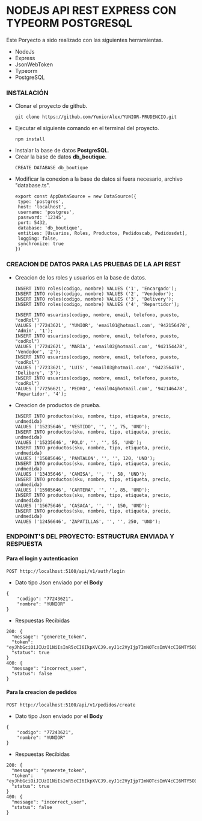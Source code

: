 # NODEJS API REST EXPRESS CON TYPEORM POSTGRESQL

<p>Este Poryecto a sido realizado con las siguientes herramientas.</p>

- NodeJs
- Express
- JsonWebToken
- Typeorm
- PostgreSQL

### INSTALACIÓN
- Clonar el proyecto de github.
  ```
  git clone https://github.com/YuniorAlex/YUNIOR-PRUDENCIO.git
- Ejecutar el siguiente comando en el terminal del proyecto.
   ```
  npm install
- Instalar la base de datos **PostgreSQL**.
- Crear la base de datos **db_boutique**.
  ```
  CREATE DATABASE db_boutique
- Modificar la conexion a la base de datos si fuera necesario, archivo "database.ts".
   ```
  export const AppDataSource = new DataSource({
    type: 'postgres',
    host: 'localhost',
    username: 'postgres',
    password: '12345',
    port: 5432,
    database: 'db_boutique',
    entities: [Usuarios, Roles, Productos, Pedidoscab, Pedidosdet],
    logging: false,
    synchronize: true
  })
   
### CREACION DE DATOS PARA LAS PRUEBAS DE LA API REST
- Creacion de los roles y usuarios en la base de datos.
  ```
  INSERT INTO roles(codigo, nombre) VALUES ('1', 'Encargado');
  INSERT INTO roles(codigo, nombre) VALUES ('2', 'Vendedor');
  INSERT INTO roles(codigo, nombre) VALUES ('3', 'Delivery');
  INSERT INTO roles(codigo, nombre) VALUES ('4', 'Repartidor');

  INSERT INTO usuarios(codigo, nombre, email, telefono, puesto, "codRol") 
  VALUES ('77243621', 'YUNIOR', 'email01@hotmail.com', '942156478', 'Admin', '1');
  INSERT INTO usuarios(codigo, nombre, email, telefono, puesto, "codRol") 
  VALUES ('77242621', 'MARIA', 'email02@hotmail.com', '942154478', 'Vendedor', '2');
  INSERT INTO usuarios(codigo, nombre, email, telefono, puesto, "codRol") 
  VALUES ('77233621', 'LUIS', 'email03@hotmail.com', '942356478', 'Delibery', '3');
  INSERT INTO usuarios(codigo, nombre, email, telefono, puesto, "codRol") 
  VALUES ('77256621', 'PEDRO', 'email04@hotmail.com', '942146478', 'Repartidor', '4');
- Creacion de productos de prueba.
  ```
  INSERT INTO productos(sku, nombre, tipo, etiqueta, precio, undmedida)
  VALUES ('15235646', 'VESTIDO', '', '', 75, 'UND');
  INSERT INTO productos(sku, nombre, tipo, etiqueta, precio, undmedida)
  VALUES ('15235646', 'POLO', '', '', 55, 'UND');
  INSERT INTO productos(sku, nombre, tipo, etiqueta, precio, undmedida)
  VALUES ('15685646', 'PANTALON', '', '', 120, 'UND');
  INSERT INTO productos(sku, nombre, tipo, etiqueta, precio, undmedida)
  VALUES ('13435646', 'CAMISA', '', '', 58, 'UND');
  INSERT INTO productos(sku, nombre, tipo, etiqueta, precio, undmedida)
  VALUES ('15985646', 'CARTERA', '', '', 85, 'UND');
  INSERT INTO productos(sku, nombre, tipo, etiqueta, precio, undmedida)
  VALUES ('15675646', 'CASACA', '', '', 150, 'UND');
  INSERT INTO productos(sku, nombre, tipo, etiqueta, precio, undmedida)
  VALUES ('12456646', 'ZAPATILLAS', '', '', 250, 'UND');

### ENDPOINT'S DEL PROYECTO: ESTRUCTURA ENVIADA Y RESPUESTA
#### Para el login y autenticacion
  ```
  POST http://localhost:5100/api/v1/auth/login
  ```
  - Dato tipo Json enviado por el **Body**
  ```
  {
      "codigo": "77243621",
      "nombre": "YUNIOR"
  }
  ```
  - Respuestas Recibidas
  ```
  200: {
    "message": "generete_token",
    "token": "eyJhbGciOiJIUzI1NiIsInR5cCI6IkpXVCJ9.eyJ1c2VyIjp7ImNOTcsImV4cCI6MTY5ODU5NjA5N30.7z9gqo3mw33PXvXL3kokktbiVYTZFLpyWrt9ijyO2Rs",
    "status": true
  }
  400: {
    "message": "incorrect_user",
    "status": false
  }
  ```
#### Para la creacion de pedidos
  ```
  POST http://localhost:5100/api/v1/pedidos/create
  ```
  - Dato tipo Json enviado por el **Body**
  ```
  {
      "codigo": "77243621",
      "nombre": "YUNIOR"
  }
  ```
  - Respuestas Recibidas
  ```
  200: {
    "message": "generete_token",
    "token": "eyJhbGciOiJIUzI1NiIsInR5cCI6IkpXVCJ9.eyJ1c2VyIjp7ImNOTcsImV4cCI6MTY5ODU5NjA5N30.7z9gqo3mw33PXvXL3kokktbiVYTZFLpyWrt9ijyO2Rs",
    "status": true
  }
  400: {
    "message": "incorrect_user",
    "status": false
  }
  ```
